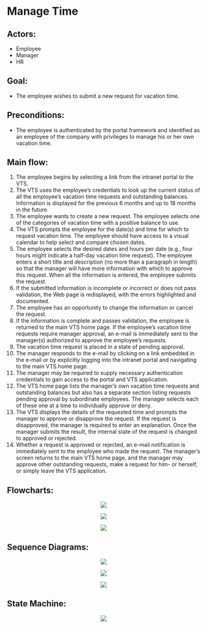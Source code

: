 # Manage Time 
## Actors: 
- Employee
- Manager
- HR
## Goal: 
- The employee wishes to submit a new request for vacation time.
## Preconditions: 
- The employee is authenticated by the portal framework and identified as an employee of the company with privileges to manage his or her own vacation time.
## Main flow:
1. The employee begins by selecting a link from the intranet portal to the VTS.
2. The VTS uses the employee’s credentials to look up the current status of all the employee’s vacation time requests and outstanding balances. Information is displayed for the previous 6 months and up to 18 months in the future.
3. The employee wants to create a new request. The employee selects
one of the categories of vacation time with a positive balance to use.
4. The VTS prompts the employee for the date(s) and time for which to request vacation time. The employee should have access to a visual calendar to help select and compare chosen dates.
5. The employee selects the desired dates and hours per date (e.g., four hours might indicate a half-day vacation time request). The employee enters a short title and description (no more than a paragraph in length) so that the manager will have more information with which to approve this request. When all the information is entered, the employee submits the request.
6. If the submitted information is incomplete or incorrect or does not pass validation, the Web page is redisplayed, with the errors highlighted and documented.
7. The employee has an opportunity to change the information or cancel the request.
8. If the information is complete and passes validation, the employee is returned to the main VTS home page. If the employee’s vacation time requests require manager approval, an e-mail is immediately sent to the manager(s) authorized to approve the employee’s requests.
9. The vacation time request is placed in a state of pending approval.
10. The manager responds to the e-mail by clicking on a link embedded in the e-mail or by explicitly logging into the intranet portal and navigating to the main VTS home page.
11. The manager may be required to supply necessary authentication credentials to gain access to the portal and VTS application.
12. The VTS home page lists the manager’s own vacation time requests and outstanding balances but also has a separate section listing requests pending approval by subordinate employees. The manager selects each of these one at a time to individually approve or deny.
13. The VTS displays the details of the requested time and prompts the manager to approve or disapprove the request. If the request is disapproved, the manager is required to enter an explanation. Once the manager submits the result, the internal state of the request is changed to approved or rejected.
14. Whether a request is approved or rejected, an e-mail notification is immediately sent to the employee who made the request. The manager’s screen returns to the main VTS home page, and the manager may approve other outstanding requests, make a request for him- or herself, or simply leave the VTS application.

## Flowcharts:

<p align="center">
    <img src="/Manage Time/RequestVacationFlowChart.png">
</p>

<p align="center">
    <img src="/Manage Time/ManagerApprovalFlowChart.png">
</p>

<p align="center">
    <img src="/Manage Time/HRApprovalFlowChart.png">
</p>

## Sequence Diagrams:

<p align="center">
    <img src="/Manage Time/RequestVacationSequenceDiagram.png">
</p>

<p align="center">
    <img src="/Manage Time/ManagerFlowSequenceDiagram.png">
</p>

<p align="center">
    <img src="/Manage Time/HRFlowSequenceDiagram.png">
</p>

## State Machine:

<p align="center">
    <img src="/Manage Time/RequestStateDiagram.png">
</p>
